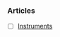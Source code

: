 ### Articles
- [ ] [Instruments](https://betterprogramming.pub/using-xcode-instruments-to-improve-app-performance-a9b30f5e5813)
